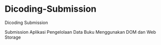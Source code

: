 # Dicoding-Submission
Dicoding Submission


Submission Aplikasi Pengelolaan Data Buku Menggunakan DOM dan Web Storage
